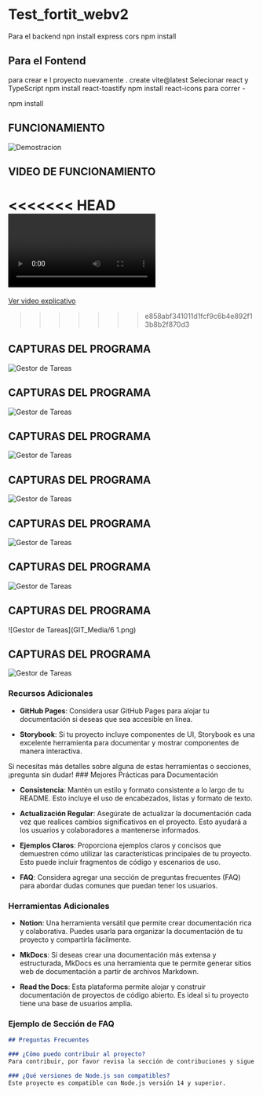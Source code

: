 # Test_fortit_webv2
Para el backend 
npn install express cors
npm install

## Para el Fontend
 
 para crear e l proyecto nuevamente . 
 create vite@latest
    Selecionar react y TypeScript
npm install react-toastify
npm install react-icons
para correr -


npm install  
## FUNCIONAMIENTO 
![Demostracion](GIT_Media/video.gif) 


## VIDEO DE FUNCIONAMIENTO 
<<<<<<< HEAD
![Ver video explicativo](GIT_Media/demo.mp4) 
=======
[Ver video explicativo](GIT_Media/demo.mp4) 
>>>>>>> e858abf341011d1fcf9c6b4e892f13b8b2f870d3
## CAPTURAS DEL PROGRAMA 
![Gestor de Tareas](GIT_Media/1.png)
## CAPTURAS DEL PROGRAMA 
![Gestor de Tareas](GIT_Media/2.png)
## CAPTURAS DEL PROGRAMA 
![Gestor de Tareas](GIT_Media/3.png)
## CAPTURAS DEL PROGRAMA 
![Gestor de Tareas](GIT_Media/4.png)
## CAPTURAS DEL PROGRAMA 
![Gestor de Tareas](GIT_Media/5.png)
## CAPTURAS DEL PROGRAMA 
![Gestor de Tareas](GIT_Media/6.png)
## CAPTURAS DEL PROGRAMA 
![Gestor de Tareas](GIT_Media/6 1.png)
## CAPTURAS DEL PROGRAMA 
![Gestor de Tareas](GIT_Media78.png)


### Recursos Adicionales

- **GitHub Pages**: Considera usar GitHub Pages para alojar tu documentación si deseas que sea accesible en línea.
  
- **Storybook**: Si tu proyecto incluye componentes de UI, Storybook es una excelente herramienta para documentar y mostrar componentes de manera interactiva.

Si necesitas más detalles sobre alguna de estas herramientas o secciones, ¡pregunta sin dudar! ### Mejores Prácticas para Documentación

- **Consistencia**: Mantén un estilo y formato consistente a lo largo de tu README. Esto incluye el uso de encabezados, listas y formato de texto.

- **Actualización Regular**: Asegúrate de actualizar la documentación cada vez que realices cambios significativos en el proyecto. Esto ayudará a los usuarios y colaboradores a mantenerse informados.

- **Ejemplos Claros**: Proporciona ejemplos claros y concisos que demuestren cómo utilizar las características principales de tu proyecto. Esto puede incluir fragmentos de código y escenarios de uso.

- **FAQ**: Considera agregar una sección de preguntas frecuentes (FAQ) para abordar dudas comunes que puedan tener los usuarios.

### Herramientas Adicionales

- **Notion**: Una herramienta versátil que permite crear documentación rica y colaborativa. Puedes usarla para organizar la documentación de tu proyecto y compartirla fácilmente.

- **MkDocs**: Si deseas crear una documentación más extensa y estructurada, MkDocs es una herramienta que te permite generar sitios web de documentación a partir de archivos Markdown.

- **Read the Docs**: Esta plataforma permite alojar y construir documentación de proyectos de código abierto. Es ideal si tu proyecto tiene una base de usuarios amplia.

### Ejemplo de Sección de FAQ

```markdown
## Preguntas Frecuentes

### ¿Cómo puedo contribuir al proyecto?
Para contribuir, por favor revisa la sección de contribuciones y sigue las pautas establecidas.

### ¿Qué versiones de Node.js son compatibles?
Este proyecto es compatible con Node.js versión 14 y superior.
